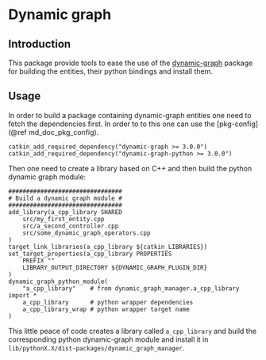 Dynamic graph
=============

## Introduction

This package provide tools to ease the use of the
[dynamic-graph](https://github.com/stack-of-tasks/dynamic-graph)
package for building the entities, their python bindings
and install them.

## Usage

In order to build a package containing dynamic-graph entities one need to fetch
the dependencies first. In order to to this one can use the
[pkg-config](@ref md_doc_pkg_config).

    catkin_add_required_dependency("dynamic-graph >= 3.0.0")
    catkin_add_required_dependency("dynamic-graph-python >= 3.0.0")

Then one need to create a library based on C++ and then build the python
dynamic graph module:

    ################################
    # Build a dynamic graph module #
    ################################
    add_library(a_cpp_library SHARED
        src/my_first_entity.cpp
        src/a_second_controller.cpp
        src/some_dynamic_graph_operators.cpp
    )
    target_link_libraries(a_cpp_library ${catkin_LIBRARIES})
    set_target_properties(a_cpp_library PROPERTIES
        PREFIX ""
        LIBRARY_OUTPUT_DIRECTORY ${DYNAMIC_GRAPH_PLUGIN_DIR}
    )
    dynamic_graph_python_module(
        "a_cpp_library"    # from dynamic_graph_manager.a_cpp_library import *
        a_cpp_library      # python wrapper dependencies
        a_cpp_library_wrap # python wrapper target name
    )

This little peace of code creates a library called `a_cpp_library` and build the
corresponding python dynamic-graph module and install it in
`lib/pythonX.X/dist-packages/dynamic_graph_manager`.